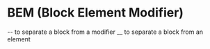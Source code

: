# BEM (Block Element Modifier)

-- to separate a block from a modifier
__ to separate a block from an element
